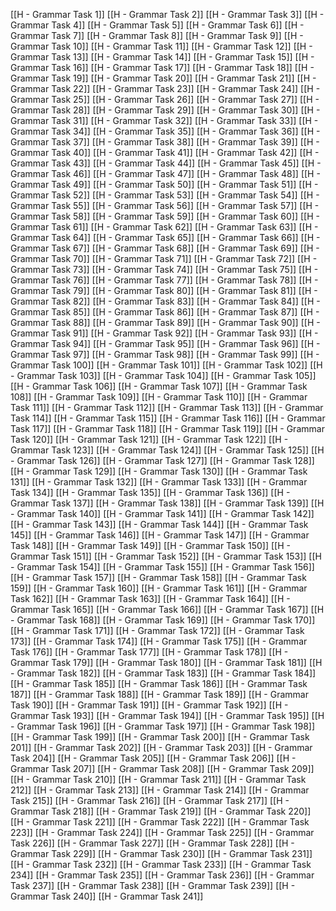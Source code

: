 [[H - Grammar Task 1]]
[[H - Grammar Task 2]]
[[H - Grammar Task 3]]
[[H - Grammar Task 4]]
[[H - Grammar Task 5]]
[[H - Grammar Task 6]]
[[H - Grammar Task 7]]
[[H - Grammar Task 8]]
[[H - Grammar Task 9]]
[[H - Grammar Task 10]]
[[H - Grammar Task 11]]
[[H - Grammar Task 12]]
[[H - Grammar Task 13]]
[[H - Grammar Task 14]]
[[H - Grammar Task 15]]
[[H - Grammar Task 16]]
[[H - Grammar Task 17]]
[[H - Grammar Task 18]]
[[H - Grammar Task 19]]
[[H - Grammar Task 20]]
[[H - Grammar Task 21]]
[[H - Grammar Task 22]]
[[H - Grammar Task 23]]
[[H - Grammar Task 24]]
[[H - Grammar Task 25]]
[[H - Grammar Task 26]]
[[H - Grammar Task 27]]
[[H - Grammar Task 28]]
[[H - Grammar Task 29]]
[[H - Grammar Task 30]]
[[H - Grammar Task 31]]
[[H - Grammar Task 32]]
[[H - Grammar Task 33]]
[[H - Grammar Task 34]]
[[H - Grammar Task 35]]
[[H - Grammar Task 36]]
[[H - Grammar Task 37]]
[[H - Grammar Task 38]]
[[H - Grammar Task 39]]
[[H - Grammar Task 40]]
[[H - Grammar Task 41]]
[[H - Grammar Task 42]]
[[H - Grammar Task 43]]
[[H - Grammar Task 44]]
[[H - Grammar Task 45]]
[[H - Grammar Task 46]]
[[H - Grammar Task 47]]
[[H - Grammar Task 48]]
[[H - Grammar Task 49]]
[[H - Grammar Task 50]]
[[H - Grammar Task 51]]
[[H - Grammar Task 52]]
[[H - Grammar Task 53]]
[[H - Grammar Task 54]]
[[H - Grammar Task 55]]
[[H - Grammar Task 56]]
[[H - Grammar Task 57]]
[[H - Grammar Task 58]]
[[H - Grammar Task 59]]
[[H - Grammar Task 60]]
[[H - Grammar Task 61]]
[[H - Grammar Task 62]]
[[H - Grammar Task 63]]
[[H - Grammar Task 64]]
[[H - Grammar Task 65]]
[[H - Grammar Task 66]]
[[H - Grammar Task 67]]
[[H - Grammar Task 68]]
[[H - Grammar Task 69]]
[[H - Grammar Task 70]]
[[H - Grammar Task 71]]
[[H - Grammar Task 72]]
[[H - Grammar Task 73]]
[[H - Grammar Task 74]]
[[H - Grammar Task 75]]
[[H - Grammar Task 76]]
[[H - Grammar Task 77]]
[[H - Grammar Task 78]]
[[H - Grammar Task 79]]
[[H - Grammar Task 80]]
[[H - Grammar Task 81]]
[[H - Grammar Task 82]]
[[H - Grammar Task 83]]
[[H - Grammar Task 84]]
[[H - Grammar Task 85]]
[[H - Grammar Task 86]]
[[H - Grammar Task 87]]
[[H - Grammar Task 88]]
[[H - Grammar Task 89]]
[[H - Grammar Task 90]]
[[H - Grammar Task 91]]
[[H - Grammar Task 92]]
[[H - Grammar Task 93]]
[[H - Grammar Task 94]]
[[H - Grammar Task 95]]
[[H - Grammar Task 96]]
[[H - Grammar Task 97]]
[[H - Grammar Task 98]]
[[H - Grammar Task 99]]
[[H - Grammar Task 100]]
[[H - Grammar Task 101]]
[[H - Grammar Task 102]]
[[H - Grammar Task 103]]
[[H - Grammar Task 104]]
[[H - Grammar Task 105]]
[[H - Grammar Task 106]]
[[H - Grammar Task 107]]
[[H - Grammar Task 108]]
[[H - Grammar Task 109]]
[[H - Grammar Task 110]]
[[H - Grammar Task 111]]
[[H - Grammar Task 112]]
[[H - Grammar Task 113]]
[[H - Grammar Task 114]]
[[H - Grammar Task 115]]
[[H - Grammar Task 116]]
[[H - Grammar Task 117]]
[[H - Grammar Task 118]]
[[H - Grammar Task 119]]
[[H - Grammar Task 120]]
[[H - Grammar Task 121]]
[[H - Grammar Task 122]]
[[H - Grammar Task 123]]
[[H - Grammar Task 124]]
[[H - Grammar Task 125]]
[[H - Grammar Task 126]]
[[H - Grammar Task 127]]
[[H - Grammar Task 128]]
[[H - Grammar Task 129]]
[[H - Grammar Task 130]]
[[H - Grammar Task 131]]
[[H - Grammar Task 132]]
[[H - Grammar Task 133]]
[[H - Grammar Task 134]]
[[H - Grammar Task 135]]
[[H - Grammar Task 136]]
[[H - Grammar Task 137]]
[[H - Grammar Task 138]]
[[H - Grammar Task 139]]
[[H - Grammar Task 140]]
[[H - Grammar Task 141]]
[[H - Grammar Task 142]]
[[H - Grammar Task 143]]
[[H - Grammar Task 144]]
[[H - Grammar Task 145]]
[[H - Grammar Task 146]]
[[H - Grammar Task 147]]
[[H - Grammar Task 148]]
[[H - Grammar Task 149]]
[[H - Grammar Task 150]]
[[H - Grammar Task 151]]
[[H - Grammar Task 152]]
[[H - Grammar Task 153]]
[[H - Grammar Task 154]]
[[H - Grammar Task 155]]
[[H - Grammar Task 156]]
[[H - Grammar Task 157]]
[[H - Grammar Task 158]]
[[H - Grammar Task 159]]
[[H - Grammar Task 160]]
[[H - Grammar Task 161]]
[[H - Grammar Task 162]]
[[H - Grammar Task 163]]
[[H - Grammar Task 164]]
[[H - Grammar Task 165]]
[[H - Grammar Task 166]]
[[H - Grammar Task 167]]
[[H - Grammar Task 168]]
[[H - Grammar Task 169]]
[[H - Grammar Task 170]]
[[H - Grammar Task 171]]
[[H - Grammar Task 172]]
[[H - Grammar Task 173]]
[[H - Grammar Task 174]]
[[H - Grammar Task 175]]
[[H - Grammar Task 176]]
[[H - Grammar Task 177]]
[[H - Grammar Task 178]]
[[H - Grammar Task 179]]
[[H - Grammar Task 180]]
[[H - Grammar Task 181]]
[[H - Grammar Task 182]]
[[H - Grammar Task 183]]
[[H - Grammar Task 184]]
[[H - Grammar Task 185]]
[[H - Grammar Task 186]]
[[H - Grammar Task 187]]
[[H - Grammar Task 188]]
[[H - Grammar Task 189]]
[[H - Grammar Task 190]]
[[H - Grammar Task 191]]
[[H - Grammar Task 192]]
[[H - Grammar Task 193]]
[[H - Grammar Task 194]]
[[H - Grammar Task 195]]
[[H - Grammar Task 196]]
[[H - Grammar Task 197]]
[[H - Grammar Task 198]]
[[H - Grammar Task 199]]
[[H - Grammar Task 200]]
[[H - Grammar Task 201]]
[[H - Grammar Task 202]]
[[H - Grammar Task 203]]
[[H - Grammar Task 204]]
[[H - Grammar Task 205]]
[[H - Grammar Task 206]]
[[H - Grammar Task 207]]
[[H - Grammar Task 208]]
[[H - Grammar Task 209]]
[[H - Grammar Task 210]]
[[H - Grammar Task 211]]
[[H - Grammar Task 212]]
[[H - Grammar Task 213]]
[[H - Grammar Task 214]]
[[H - Grammar Task 215]]
[[H - Grammar Task 216]]
[[H - Grammar Task 217]]
[[H - Grammar Task 218]]
[[H - Grammar Task 219]]
[[H - Grammar Task 220]]
[[H - Grammar Task 221]]
[[H - Grammar Task 222]]
[[H - Grammar Task 223]]
[[H - Grammar Task 224]]
[[H - Grammar Task 225]]
[[H - Grammar Task 226]]
[[H - Grammar Task 227]]
[[H - Grammar Task 228]]
[[H - Grammar Task 229]]
[[H - Grammar Task 230]]
[[H - Grammar Task 231]]
[[H - Grammar Task 232]]
[[H - Grammar Task 233]]
[[H - Grammar Task 234]]
[[H - Grammar Task 235]]
[[H - Grammar Task 236]]
[[H - Grammar Task 237]]
[[H - Grammar Task 238]]
[[H - Grammar Task 239]]
[[H - Grammar Task 240]]
[[H - Grammar Task 241]]